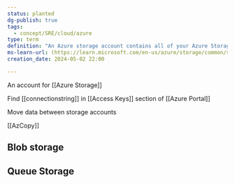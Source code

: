 ```yaml
---
status: planted
dg-publish: true
tags:
  - concept/SRE/cloud/azure
type: term
definition: "An Azure storage account contains all of your Azure Storage data objects: blobs, files, queues, and tables."
ms-learn-url: (https://learn.microsoft.com/en-us/azure/storage/common/storage-account-overview)
creation_date: 2024-05-02 22:00

---
```


An account for [[Azure Storage]]

Find [[connectionstring]] in [[Access Keys]] section of [[Azure Portal]]

Move data between storage accounts

[[AzCopy]]

## Blob storage

## Queue Storage